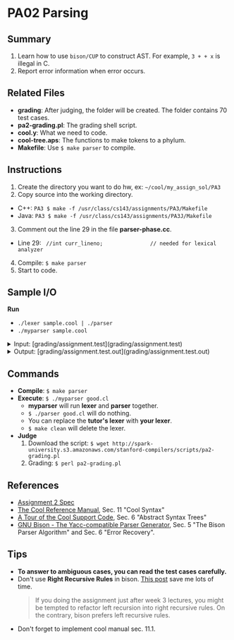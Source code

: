 # PA02 Parsing

## Summary

1. Learn how to use `bison/CUP` to construct AST. For example, `3 + + x` is illegal in C.
2. Report error information when error occurs.

## Related Files

- **grading**: After judging, the folder will be created. The folder contains 70 test cases.
- **pa2-grading.pl**: The grading shell script.
- **cool.y**: What we need to code.
- **cool-tree.aps**: The functions to make tokens to a phylum.
- **Makefile**: Use `$ make parser` to compile.

## Instructions

1. Create the directory you want to do hw, ex: `~/cool/my_assign_sol/PA3`
2. Copy source into the working directory.
  - C++: `PA3 $ make -f /usr/class/cs143/assignments/PA3/Makefile`
  - Java: `PA3 $ make -f /usr/class/cs143/assignments/PA3J/Makefile`
3. Comment out the line 29 in the file **parser-phase.cc**.
  - Line 29: ` //int curr_lineno;               // needed for lexical analyzer`
4. Compile: `$ make parser`
5. Start to code.

## Sample I/O

**Run**

- `./lexer sample.cool | ./parser`
- `./myparser sample.cool`

<details>
<summary>Input: [grading/assignment.test](grading/assignment.test)</summary>

```
class Test {
  foo:Int;
  bar():Object{foo <- 3 };
};
```

</details>

<details>
<summary>Output: [grading/assignment.test.out](grading/assignment.test.out)</summary>

```
#4
_program
  #4
  _class
    Test
    Object
    "assignment.test"
    (
    #2
    _attr
      foo
      Int
      #2
      _no_expr
      : _no_type
    #3
    _method
      bar
      Object
      #3
      _assign
        foo
        #3
        _int
          3
        : _no_type
      : _no_type
    )
```

</details>

## Commands

- **Compile**: `$ make parser`
- **Execute**: `$ ./myparser good.cl`
  - **myparser** will run **lexer** and **parser** together.
  - `$ ./parser good.cl` will do nothing.
  - You can replace the **tutor's lexer** with **your lexer**.
  - `$ make clean` will delete the lexer.
- **Judge**
  1. Download the script: `$ wget http://spark-university.s3.amazonaws.com/stanford-compilers/scripts/pa2-grading.pl`
  2. Grading: `$ perl pa2-grading.pl`

## References

- [Assignment 2 Spec](https://s3-us-west-1.amazonaws.com/prod-edx/Compilers/ProgrammingAssignments/PA2.pdf)
- [The Cool Reference Manual](https://lagunita.stanford.edu/c4x/Engineering/Compilers/asset/cool_manual.pdf), Sec. 11 "Cool Syntax"
- [A Tour of the Cool Support Code](https://lagunita.stanford.edu/c4x/Engineering/Compilers/asset/cool-tour.pdf), Sec. 6 "Abstract Syntax Trees"
- [GNU Bison - The Yacc-compatible Parser Generator](https://www.gnu.org/software/bison/manual/html_node/index.html), Sec. 5 "The Bison Parser Algorithm" and Sec. 6 "Error Recovery".

## Tips

- **To answer to ambiguous cases, you can read the test cases carefully.**
- Don't use **Right Recursive Rules** in bison. [This post](https://lagunita.stanford.edu/courses/Engineering/Compilers/Fall2014/discussion/forum/i4x-Engineering-Compilers-Assignments-Fall2014/threads/546c9ab657f960acde001038) save me lots of time. 
  > If you doing the assignment just after week 3 lectures, you might be tempted to refactor left recursion into right recursive rules. On the contrary, bison prefers left recursive rules.
- Don't forget to implement cool manual sec. 11.1.
